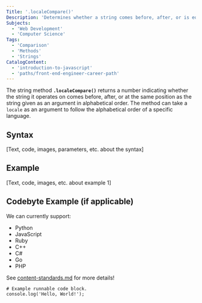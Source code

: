 ```yaml
---
Title: '.localeCompare()'
Description: 'Determines whether a string comes before, after, or is equal to another string in alphabetical order.'
Subjects:
  - 'Web Development'
  - 'Computer Science'
Tags:
  - 'Comparison'
  - 'Methods'
  - 'Strings'
CatalogContent:
  - 'introduction-to-javascript'
  - 'paths/front-end-engineer-career-path'
---
```


The string method **`.localeCompare()`** returns a number indicating whether the string it operates on comes before, after, or at the same position as the string given as an argument in alphabetical order. The method can take a `locale` as an argument to follow the alphabetical order of a specific language.

## Syntax

[Text, code, images, parameters, etc. about the syntax]

## Example

[Text, code, images, etc. about example 1]

## Codebyte Example (if applicable)

We can currently support:

- Python
- JavaScript
- Ruby
- C++
- C#
- Go
- PHP

See [content-standards.md](https://github.com/Codecademy/docs/blob/main/documentation/content-standards.md) for more details!

```codebyte/js
# Example runnable code block.
console.log('Hello, World!');
```
